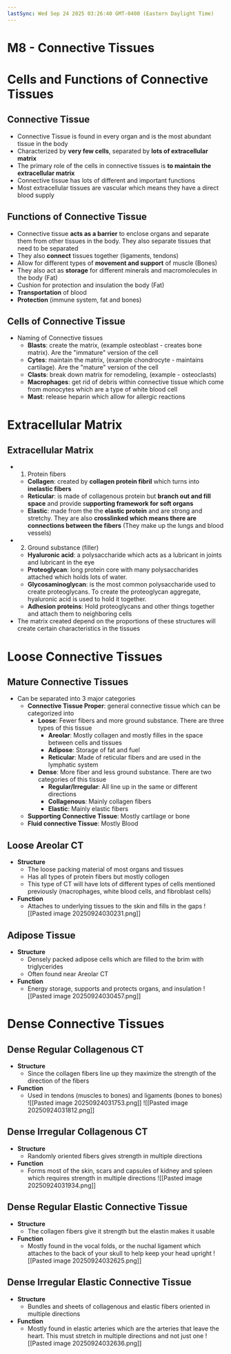 ```yaml
---
lastSync: Wed Sep 24 2025 03:26:40 GMT-0400 (Eastern Daylight Time)
---
```

# M8 - Connective Tissues
# Cells and Functions of Connective Tissues
## Connective Tissue
- Connective Tissue is found in every organ and is the most abundant tissue in the body
- Characterized by **very few cells**, separated by **lots of extracellular matrix**
- The primary role of the cells in connective tissues is **to maintain the extracellular matrix**
- Connective tissue has lots of different and important functions
- Most extracellular tissues are vascular which means they have a direct blood supply
## Functions of Connective Tissue
- Connective tissue **acts as a barrier** to enclose organs and separate them from other tissues in the body. They also separate tissues that need to be separated
- They also **connect** tissues together (ligaments, tendons)
- Allow for different types of **movement and support** of muscle (Bones)
- They also act as **storage** for different minerals and macromolecules in the body (Fat)
- Cushion for protection and insulation the body (Fat)
- **Transportation** of blood
- **Protection** (immune system, fat and bones)
## Cells of Connective Tissue
- Naming of Connective tissues
	- **Blasts**: create the matrix, (example osteoblast - creates bone matrix). Are the "immature" version of the cell
	- **Cytes**: maintain the matrix, (example chondrocyte - maintains cartilage). Are the "mature" version of the cell
	- **Clasts**: break down matrix for remodeling, (example - osteoclasts)
	- **Macrophages**: get rid of debris within connective tissue which come from monocytes which are a type of white blood cell
	- **Mast**: release heparin which allow for allergic reactions
# Extracellular Matrix
## Extracellular Matrix
- 1) Protein fibers
	- **Collagen**: created by **collagen protein fibril** which turns into **inelastic fibers**
	- **Reticular**: is made of collagenous protein but **branch out and fill space** and provide s**upporting framework for soft organs**
	- **Elastic**: made from the the **elastic protein** and are strong and stretchy. They are also **crosslinked which means there are connections between the fibers** (They make up the lungs and blood vessels)
- 2) Ground substance (filler)
	- **Hyaluronic acid**: a polysaccharide which acts as a lubricant in joints and lubricant in the eye
	- **Proteoglycan**: long protein core with many polysaccharides attached which holds lots of water. 
	- **Glycosaminoglycan**: is the most common polysaccharide used to create proteoglycans. To create the proteoglycan aggregate, hyaluronic acid is used to hold it together. 
	- **Adhesion proteins**: Hold proteoglycans and other things together and attach them to neighboring cells
- The matrix created depend on the proportions of these structures will create certain characteristics in the tissues
# Loose Connective Tissues
## Mature Connective Tissues
- Can be separated into 3 major categories
	- **Connective Tissue Proper**: general connective tissue which can be categorized into
		- **Loose**: Fewer fibers and more ground substance. There are three types of this tissue
			- **Areolar**: Mostly collagen and mostly filles in the space between cells and tissues
			- **Adipose**: Storage of fat and fuel
			- **Reticular**: Made of reticular fibers and are used in the lymphatic system
		- **Dense**: More fiber and less ground substance. There are two categories of this tissue
			- **Regular/Irregular**: All line up in the same or different directions
			- **Collagenous**: Mainly collagen fibers
			- **Elastic**: Mainly elastic fibers
	- **Supporting Connective Tissue**: Mostly cartilage or bone
	- **Fluid connective Tissue**: Mostly Blood
## Loose Areolar CT
- **Structure**
	- The loose packing material of most organs and tissues
	- Has all types of protein fibers but mostly collogen
	- This type of CT will have lots of different types of cells mentioned previously (macrophages, white blood cells, and fibroblast cells)
- **Function**
	- Attaches to underlying tissues to the skin and fills in the gaps
![[Pasted image 20250924030231.png]]
## Adipose Tissue
- **Structure**
	- Densely packed adipose cells which are filled to the brim with triglycerides
	- Often found near Areolar CT
- **Function**
	- Energy storage, supports and protects organs, and insulation
![[Pasted image 20250924030457.png]]
# Dense Connective Tissues
## Dense Regular Collagenous CT
- **Structure**
	- Since the collagen fibers line up they maximize the strength of the direction of the fibers
- **Function**
	- Used in tendons (muscles to bones) and ligaments (bones to bones)
![[Pasted image 20250924031753.png]]
![[Pasted image 20250924031812.png]]
## Dense Irregular Collagenous CT
- **Structure**
	- Randomly oriented fibers gives strength in multiple directions
- **Function**
	- Forms most of the skin, scars and capsules of kidney and spleen which requires strength in multiple directions
![[Pasted image 20250924031934.png]]
## Dense Regular Elastic Connective Tissue
- **Structure**
	- The collagen fibers give it strength but the elastin makes it usable 
- **Function**
	- Mostly found in the vocal folds, or the nuchal ligament which attaches to the back of your skull to help keep your head upright
![[Pasted image 20250924032625.png]]
## Dense Irregular Elastic Connective Tissue
- **Structure**
	- Bundles and sheets of collagenous and elastic fibers oriented in multiple directions
- **Function**
	- Mostly found in elastic arteries which are the arteries that leave the heart. This must stretch in multiple directions and not just one
![[Pasted image 20250924032636.png]]